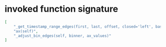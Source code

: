 # invoked function signature

```json
[
    "_get_timestamp_range_edges(first, last, offset, closed='left', base=0)",
    "ax(self)",
    "_adjust_bin_edges(self, binner, ax_values)"
]
```
